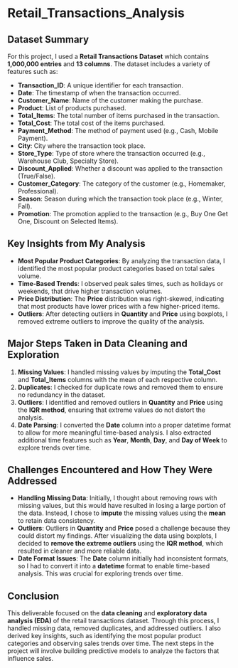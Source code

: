 # Retail_Transactions_Analysis

## Dataset Summary
For this project, I used a **Retail Transactions Dataset** which contains **1,000,000 entries** and **13 columns**. The dataset includes a variety of features such as:
- **Transaction_ID**: A unique identifier for each transaction.
- **Date**: The timestamp of when the transaction occurred.
- **Customer_Name**: Name of the customer making the purchase.
- **Product**: List of products purchased.
- **Total_Items**: The total number of items purchased in the transaction.
- **Total_Cost**: The total cost of the items purchased.
- **Payment_Method**: The method of payment used (e.g., Cash, Mobile Payment).
- **City**: City where the transaction took place.
- **Store_Type**: Type of store where the transaction occurred (e.g., Warehouse Club, Specialty Store).
- **Discount_Applied**: Whether a discount was applied to the transaction (True/False).
- **Customer_Category**: The category of the customer (e.g., Homemaker, Professional).
- **Season**: Season during which the transaction took place (e.g., Winter, Fall).
- **Promotion**: The promotion applied to the transaction (e.g., Buy One Get One, Discount on Selected Items).

## Key Insights from My Analysis
- **Most Popular Product Categories**: By analyzing the transaction data, I identified the most popular product categories based on total sales volume.
- **Time-Based Trends**: I observed peak sales times, such as holidays or weekends, that drive higher transaction volumes.
- **Price Distribution**: The **Price** distribution was right-skewed, indicating that most products have lower prices with a few higher-priced items.
- **Outliers**: After detecting outliers in **Quantity** and **Price** using boxplots, I removed extreme outliers to improve the quality of the analysis.

## Major Steps Taken in Data Cleaning and Exploration
1. **Missing Values**: I handled missing values by imputing the **Total_Cost** and **Total_Items** columns with the mean of each respective column.
2. **Duplicates**: I checked for duplicate rows and removed them to ensure no redundancy in the dataset.
3. **Outliers**: I identified and removed outliers in **Quantity** and **Price** using the **IQR method**, ensuring that extreme values do not distort the analysis.
4. **Date Parsing**: I converted the **Date** column into a proper datetime format to allow for more meaningful time-based analysis. I also extracted additional time features such as **Year**, **Month**, **Day**, and **Day of Week** to explore trends over time.

## Challenges Encountered and How They Were Addressed
- **Handling Missing Data**: Initially, I thought about removing rows with missing values, but this would have resulted in losing a large portion of the data. Instead, I chose to **impute** the missing values using the **mean** to retain data consistency.
- **Outliers**: Outliers in **Quantity** and **Price** posed a challenge because they could distort my findings. After visualizing the data using boxplots, I decided to **remove the extreme outliers** using the **IQR method**, which resulted in cleaner and more reliable data.
- **Date Format Issues**: The **Date** column initially had inconsistent formats, so I had to convert it into a **datetime** format to enable time-based analysis. This was crucial for exploring trends over time.

## Conclusion
This deliverable focused on the **data cleaning** and **exploratory data analysis (EDA)** of the retail transactions dataset. Through this process, I handled missing data, removed duplicates, and addressed outliers. I also derived key insights, such as identifying the most popular product categories and observing sales trends over time. The next steps in the project will involve building predictive models to analyze the factors that influence sales.


